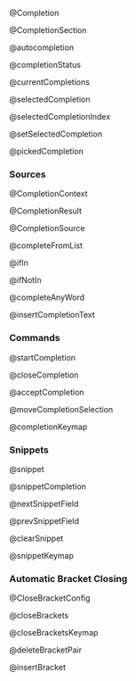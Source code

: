 @Completion

@CompletionSection

@autocompletion

@completionStatus

@currentCompletions

@selectedCompletion

@selectedCompletionIndex

@setSelectedCompletion

@pickedCompletion

### Sources

@CompletionContext

@CompletionResult

@CompletionSource

@completeFromList

@ifIn

@ifNotIn

@completeAnyWord

@insertCompletionText

### Commands

@startCompletion

@closeCompletion

@acceptCompletion

@moveCompletionSelection

@completionKeymap

### Snippets

@snippet

@snippetCompletion

@nextSnippetField

@prevSnippetField

@clearSnippet

@snippetKeymap

### Automatic Bracket Closing

@CloseBracketConfig

@closeBrackets

@closeBracketsKeymap

@deleteBracketPair

@insertBracket
